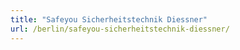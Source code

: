 ```yaml
---
title: "Safeyou Sicherheitstechnik Diessner"
url: /berlin/safeyou-sicherheitstechnik-diessner/
---
```

